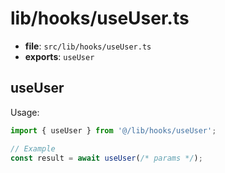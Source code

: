 # lib/hooks/useUser.ts

- **file**: `src/lib/hooks/useUser.ts`
- **exports**: `useUser`

## useUser

Usage:

```ts
import { useUser } from '@/lib/hooks/useUser';

// Example
const result = await useUser(/* params */);
```
